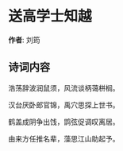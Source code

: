 # 送高学士知越

**作者**: 刘筠

## 诗词内容

浩荡辞波润鼠须，风流谈柄蔼栟榈。

汉台厌卧郎官锦，禹穴思探上世书。

鹤盖成阴争出饯，鹍弦促调叹离居。

由来方任推名辈，藻思江山助起予。

